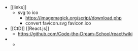 - [[links]]
	- svg to ico
		- https://imagemagick.org/script/download.php
		- convert favicon.svg favicon.ico
- [[CtD]] [[React.js]]
	- https://github.com/Code-the-Dream-School/react/wiki
-
	-